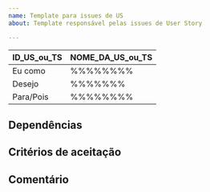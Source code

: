```yaml
---
name: Template para issues de US
about: Template responsável pelas issues de User Story

---
```


<!-- De acordo com o tipo e o numero da issue preencha os campos da id da issue -->
<!-- Os tipos de issue que este templete abarca sao: 'US - User History' e 'TS - Technical Story' -->
<!-- No preenchimento da primeira linha da tabela subsitua os textos pelo ID e pelo titulo da história -->
<!-- Nos demais campos da tabela subistitua os '%%%' pela descrição da própria -->

| ID_US_ou_TS | NOME_DA_US_ou_TS                                     |
|------|-------------------------------------------------------------|
| Eu como | %%%%%%%% |
| Desejo | %%%%%%% |
| Para/Pois | %%%%%%%% |

<!-- Descreva, caso hajam, as dependencias desta historia -->
## Dependências

<!-- Exemplos:
- [ ] Salvar dados no banco de dados
- [ ] Fazer testes da função de acesso ao banco
-->

<!-- Coloque, caso existam, os Critérios de aceitação desta historia -->
## Critérios de aceitação

<!-- Exemplos:
- [ ] Reunião para decidir se os requerimentos da historia foram cumpridos
-->

<!-- O espaço a seguir é opcional e reservado para algum comentário adicional -->
## Comentário
